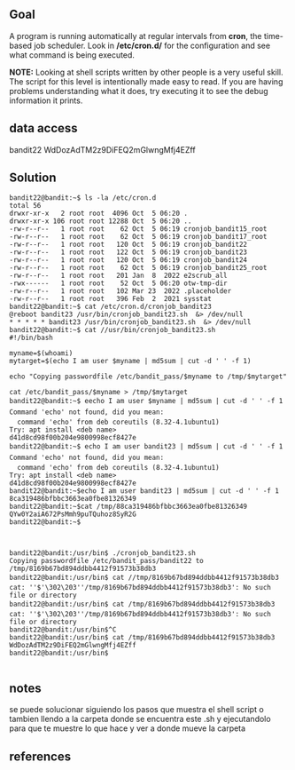 
## Goal
A program is running automatically at regular intervals from **cron**, the time-based job scheduler. Look in **/etc/cron.d/** for the configuration and see what command is being executed.

**NOTE:** Looking at shell scripts written by other people is a very useful skill. The script for this level is intentionally made easy to read. If you are having problems understanding what it does, try executing it to see the debug information it prints.

## data access
bandit22
WdDozAdTM2z9DiFEQ2mGlwngMfj4EZff

## Solution

```
bandit22@bandit:~$ ls -la /etc/cron.d
total 56
drwxr-xr-x   2 root root  4096 Oct  5 06:20 .
drwxr-xr-x 106 root root 12288 Oct  5 06:20 ..
-rw-r--r--   1 root root    62 Oct  5 06:19 cronjob_bandit15_root
-rw-r--r--   1 root root    62 Oct  5 06:19 cronjob_bandit17_root
-rw-r--r--   1 root root   120 Oct  5 06:19 cronjob_bandit22
-rw-r--r--   1 root root   122 Oct  5 06:19 cronjob_bandit23
-rw-r--r--   1 root root   120 Oct  5 06:19 cronjob_bandit24
-rw-r--r--   1 root root    62 Oct  5 06:19 cronjob_bandit25_root
-rw-r--r--   1 root root   201 Jan  8  2022 e2scrub_all
-rwx------   1 root root    52 Oct  5 06:20 otw-tmp-dir
-rw-r--r--   1 root root   102 Mar 23  2022 .placeholder
-rw-r--r--   1 root root   396 Feb  2  2021 sysstat
bandit22@bandit:~$ cat /etc/cron.d/cronjob_bandit23
@reboot bandit23 /usr/bin/cronjob_bandit23.sh  &> /dev/null
* * * * * bandit23 /usr/bin/cronjob_bandit23.sh  &> /dev/null
bandit22@bandit:~$ cat //usr/bin/cronjob_bandit23.sh
#!/bin/bash

myname=$(whoami)
mytarget=$(echo I am user $myname | md5sum | cut -d ' ' -f 1)

echo "Copying passwordfile /etc/bandit_pass/$myname to /tmp/$mytarget"

cat /etc/bandit_pass/$myname > /tmp/$mytarget
bandit22@bandit:~$ eecho I am user $myname | md5sum | cut -d ' ' -f 1
Command 'echo' not found, did you mean:
  command 'echo' from deb coreutils (8.32-4.1ubuntu1)
Try: apt install <deb name>
d41d8cd98f00b204e9800998ecf8427e
bandit22@bandit:~$ echo I am user bandit23 | md5sum | cut -d ' ' -f 1
Command 'echo' not found, did you mean:
  command 'echo' from deb coreutils (8.32-4.1ubuntu1)
Try: apt install <deb name>
d41d8cd98f00b204e9800998ecf8427e
bandit22@bandit:~$echo I am user bandit23 | md5sum | cut -d ' ' -f 1
8ca319486bfbbc3663ea0fbe81326349
bandit22@bandit:~$cat /tmp/88ca319486bfbbc3663ea0fbe81326349
QYw0Y2aiA672PsMmh9puTQuhoz8SyR2G
bandit22@bandit:~$



```

```
bandit22@bandit:/usr/bin$ ./cronjob_bandit23.sh
Copying passwordfile /etc/bandit_pass/bandit22 to /tmp/8169b67bd894ddbb4412f91573b38db3
bandit22@bandit:/usr/bin$ cat //tmp/8169b67bd894ddbb4412f91573b38db3
cat: ''$'\302\203''/tmp/8169b67bd894ddbb4412f91573b38db3': No such file or directory
bandit22@bandit:/usr/bin$ cat /tmp/8169b67bd894ddbb4412f91573b38db3
cat: ''$'\302\203''/tmp/8169b67bd894ddbb4412f91573b38db3': No such file or directory
bandit22@bandit:/usr/bin$^C
bandit22@bandit:/usr/bin$ cat /tmp/8169b67bd894ddbb4412f91573b38db3
WdDozAdTM2z9DiFEQ2mGlwngMfj4EZff
bandit22@bandit:/usr/bin$


```
## notes

se puede solucionar siguiendo los pasos que muestra el shell script o tambien llendo a la carpeta donde se encuentra este .sh y ejecutandolo para que te muestre lo que hace y ver a donde mueve la carpeta


## references


